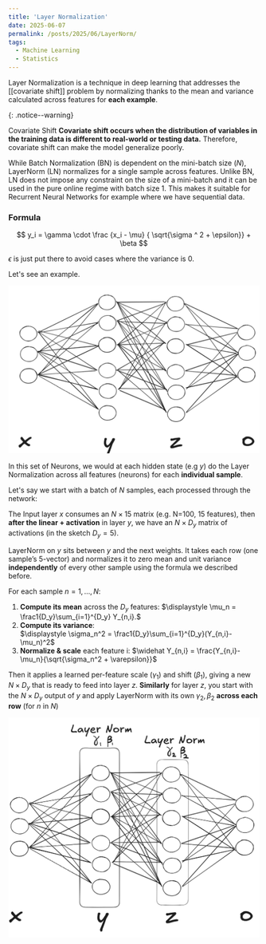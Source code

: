 ```yaml
---
title: 'Layer Normalization'
date: 2025-06-07
permalink: /posts/2025/06/LayerNorm/
tags: 
  - Machine Learning 
  - Statistics 
---
```



Layer Normalization is a technique in deep learning that addresses the [[covariate shift]] problem by normalizing thanks to the mean and variance calculated across features for **each example**. 

{: .notice--warning}

Covariate Shift
**Covariate shift occurs when the distribution of variables in the training data is different to real-world or testing data.** Therefore, covariate shift can make the model generalize poorly. 

While Batch Normalization (BN) is dependent on the mini-batch size ($N$), LayerNorm (LN) 
normalizes for a single sample across features. 
Unlike BN, LN does not impose any constraint on the size of a mini-batch and it can be used in the pure online regime with batch size 1. This makes it suitable for Recurrent Neural Networks for example where we have sequential data. 

### Formula

$$
y_i = \gamma \cdot \frac {x_i - \mu} { \sqrt{\sigma ^ 2 + \epsilon}}  + \beta 
$$

$\epsilon$ is just put there to avoid cases where the variance is 0. 

Let's see an example. 

![LayerNorm](/images/LayerNorm1.png)

In this set of Neurons, we would at each hidden state (e.g $y$) do the Layer Normalization across all features (neurons) for each **individual sample**. 

Let's say we start with a batch of $N$ samples, each processed through the network:

The Input layer $x$ consumes an $N\times15$ matrix (e.g. N=100, 15 features), then **after the linear + activation** in layer $y$, we have an $N\times D_y$ matrix of activations (in the sketch $D_y=5$).

 LayerNorm on $y$ sits between $y$ and the next weights. It takes each row (one sample’s 5-vector) and normalizes it to zero mean and unit variance **independently** of every other sample using the formula we described before. 

For each sample $n=1,\dots,N$:

1. **Compute its mean** across the $D_y$ features:
    $\displaystyle \mu_n = \frac1{D_y}\sum_{i=1}^{D_y} Y_{n,i}.$
2. **Compute its variance**:   
    $\displaystyle \sigma_n^2 = \frac1{D_y}\sum_{i=1}^{D_y}(Y_{n,i}-\mu_n)^2$
3. **Normalize & scale** each feature i:
    $\widehat Y_{n,i} = \frac{Y_{n,i}-\mu_n}{\sqrt{\sigma_n^2 + \varepsilon}}$ 

Then it applies a learned per-feature scale ($\gamma_1$) and shift ($\beta_1$), giving a new $N\times D_y$ that is ready to feed into layer $z$. **Similarly** for layer $z$,  you start with the $N\times D_y$ output of $y$ and apply LayerNorm with its own $\gamma_2,\beta_2$ **across each row** (for $n$ in $N$)

![LayerNorm](/images/LayerNorm.png)